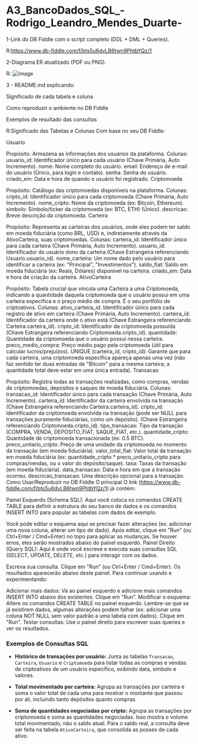 # A3_BancoDados_SQL_-Rodrigo_Leandro_Mendes_Duarte-
1-Link do DB Fiddle com o script completo (DDL + DML + Queries).

R:https://www.db-fiddle.com/f/bts5u6dvLB6twn9PhtbYQz/1

2-Diagrama ER atualizado (PDF ou PNG).

R: ![image](https://github.com/user-attachments/assets/e7fd7e87-9114-4ec8-a3c7-705c0645889a)

3 - README.md explicando:

Significado de cada tabela e coluna

Como reproduzir o ambiente no DB Fiddle

Exemplos de resultado das consultas

R:Significado das Tabelas e Colunas
Com base no seu DB Fiddle:

Usuario

Propósito: Armazena as informações dos usuários da plataforma.
Colunas:
usuario_id: Identificador único para cada usuário (Chave Primária, Auto Incremento).
nome: Nome completo do usuário.
email: Endereço de e-mail do usuário (Único, para login e contato).
senha: Senha do usuário.
criado_em: Data e hora de quando o usuário foi registrado.
Criptomoeda

Propósito: Catálogo das criptomoedas disponíveis na plataforma.
Colunas:
cripto_id: Identificador único para cada criptomoeda (Chave Primária, Auto Incremento).
nome_cripto: Nome da criptomoeda (ex: Bitcoin, Ethereum).
simbolo: Símbolo/ticker da criptomoeda (ex: BTC, ETH) (Único).
descricao: Breve descrição da criptomoeda.
Carteira

Propósito: Representa as carteiras dos usuários, onde eles podem ter saldo em moeda fiduciária (como BRL, USD) e, indiretamente através da AtivoCarteira, suas criptomoedas.
Colunas:
carteira_id: Identificador único para cada carteira (Chave Primária, Auto Incremento).
usuario_id: Identificador do usuário dono da carteira (Chave Estrangeira referenciando Usuario.usuario_id).
nome_carteira: Um nome dado pelo usuário para identificar a carteira (ex: "Principal", "Investimentos").
saldo_fiat: Saldo em moeda fiduciária (ex: Reais, Dólares) disponível na carteira.
criado_em: Data e hora de criação da carteira.
AtivoCarteira

Propósito: Tabela crucial que vincula uma Carteira a uma Criptomoeda, indicando a quantidade daquela criptomoeda que o usuário possui em uma carteira específica e o preço médio de compra. É o seu portfólio de criptoativos.
Colunas:
ativo_carteira_id: Identificador único para cada registro de ativo em carteira (Chave Primária, Auto Incremento).
carteira_id: Identificador da carteira onde o ativo está (Chave Estrangeira referenciando Carteira.carteira_id).
cripto_id: Identificador da criptomoeda possuída (Chave Estrangeira referenciando Criptomoeda.cripto_id).
quantidade: Quantidade da criptomoeda que o usuário possui nessa carteira.
preco_medio_compra: Preço médio pago pela criptomoeda (útil para calcular lucros/prejuízos).
UNIQUE (carteira_id, cripto_id): Garante que para cada carteira, uma criptomoeda específica apareça apenas uma vez (não faz sentido ter duas entradas de "Bitcoin" para a mesma carteira; a quantidade total deve estar em uma única entrada).
Transacao

Propósito: Registra todas as transações realizadas, como compras, vendas de criptomoedas, depósitos e saques de moeda fiduciária.
Colunas:
transacao_id: Identificador único para cada transação (Chave Primária, Auto Incremento).
carteira_id: Identificador da carteira envolvida na transação (Chave Estrangeira referenciando Carteira.carteira_id).
cripto_id: Identificador da criptomoeda envolvida na transação (pode ser NULL para transações puramente fiduciárias, como um depósito). (Chave Estrangeira referenciando Criptomoeda.cripto_id).
tipo_transacao: Tipo da transação (COMPRA, VENDA, DEPOSITO_FIAT, SAQUE_FIAT, etc.).
quantidade_cripto: Quantidade de criptomoeda transacionada (ex: 0.5 BTC).
preco_unitario_cripto: Preço de uma unidade da criptomoeda no momento da transação (em moeda fiduciária).
valor_total_fiat: Valor total da transação em moeda fiduciária (ex: quantidade_cripto * preco_unitario_cripto para compras/vendas, ou o valor do depósito/saque).
taxa: Taxas da transação (em moeda fiduciária).
data_transacao: Data e hora em que a transação ocorreu.
descricao_transacao: Uma descrição opcional para a transação.
Como Usar/Reproduzir no DB Fiddle
O principal O link (https://www.db-fiddle.com/f/bts5u6dvLB6twn9PhtbYQz/1) já contém:

Painel Esquerdo (Schema SQL): Aqui você coloca os comandos CREATE TABLE para definir a estrutura do seu banco de dados e os comandos INSERT INTO para popular as tabelas com dados de exemplo.

Você pode editar o esquema aqui se precisar fazer alterações (ex: adicionar uma nova coluna, alterar um tipo de dado).
Após editar, clique em "Run" (ou Ctrl+Enter / Cmd+Enter) no topo para aplicar as mudanças. Se houver erros, eles serão mostrados abaixo do painel esquerdo.
Painel Direito (Query SQL): Aqui é onde você escreve e executa suas consultas SQL (SELECT, UPDATE, DELETE, etc.) para interagir com os dados.

Escreva sua consulta.
Clique em "Run" (ou Ctrl+Enter / Cmd+Enter).
Os resultados aparecerão abaixo deste painel.
Para continuar usando e experimentando:

Adicionar mais dados: Vá ao painel esquerdo e adicione mais comandos INSERT INTO abaixo dos existentes. Clique em "Run".
Modificar o esquema: Altere os comandos CREATE TABLE no painel esquerdo. Lembre-se que se já existirem dados, algumas alterações podem falhar (ex: adicionar uma coluna NOT NULL sem valor padrão a uma tabela com dados). Clique em "Run".
Testar consultas: Use o painel direito para escrever suas queries e ver os resultados.

### Exemplos de Consultas SQL

- **Histórico de transações por usuário:** Junta as tabelas `Transacao`, `Carteira`, `Usuario` e `Criptomoeda` para listar todas as compras e vendas de criptoativos de um usuário específico, exibindo data, símbolo e valores.

- **Total movimentado por carteira:** Agrupa as transações por carteira e soma o valor total de cada uma para mostrar o montante que passou por ali, incluindo tanto depósitos quanto compras.

- **Soma de quantidades negociadas por cripto:** Agrupa as transações por criptomoeda e soma as quantidades negociadas.
Isso mostra o volume total movimentado, não o saldo atual. Para o saldo real, a consulta deve ser feita na tabela `AtivoCarteira`, que consolida as posses de cada ativo.
